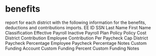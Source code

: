 # benefits
report for each district with the following information for the benefits, deductions and contributions imports.   EE ID SSN Last Name First Name Classification Effective Payroll Inactive Payroll Plan Policy Policy Cost District Contribution Employee Contribution Per Paycheck Cap District Paycheck Percentage Employee Paycheck Percentage Notes Custom Funding Account Custom Funding Percent Custom Funding Notes
